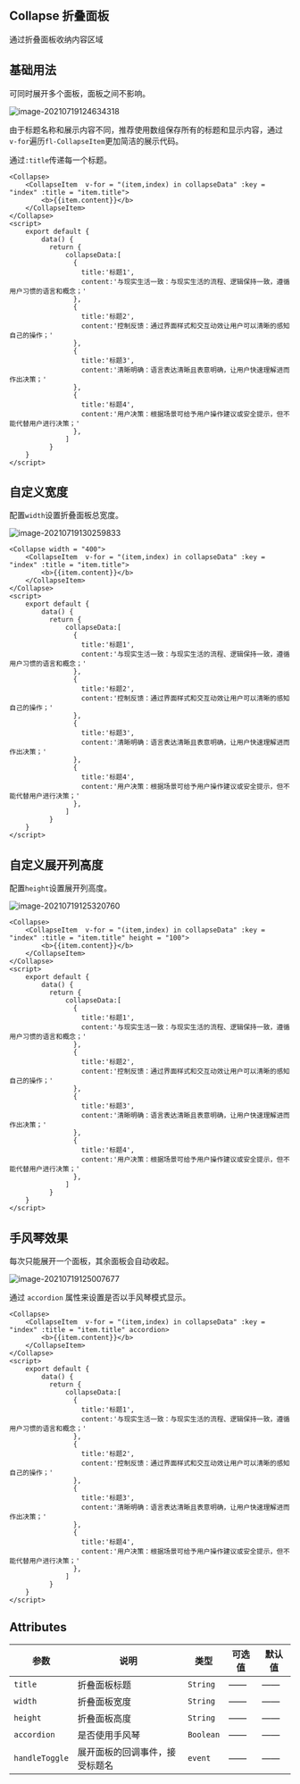## Collapse 折叠面板

通过折叠面板收纳内容区域

## 基础用法

可同时展开多个面板，面板之间不影响。

![image-20210719124634318](C:\Users\mi\AppData\Roaming\Typora\typora-user-images\image-20210719124634318.png)

由于标题名称和展示内容不同，推荐使用数组保存所有的标题和显示内容，通过`v-for`遍历`fl-CollapseItem`更加简洁的展示代码。

通过`:title`传递每一个标题。

```
<Collapse>
    <CollapseItem  v-for = "(item,index) in collapseData" :key = "index" :title = "item.title">
    	<b>{{item.content}}</b>
    </CollapseItem>
</Collapse>
<script>
	export default {
		data() {
          return {
              collapseData:[
                {
                  title:'标题1',
                  content:'与现实生活一致：与现实生活的流程、逻辑保持一致，遵循用户习惯的语言和概念；'
                },
                {
                  title:'标题2',
                  content:'控制反馈：通过界面样式和交互动效让用户可以清晰的感知自己的操作；'
                },
                {
                  title:'标题3',
                  content:'清晰明确：语言表达清晰且表意明确，让用户快速理解进而作出决策；'
                },
                {
                  title:'标题4',
                  content:'用户决策：根据场景可给予用户操作建议或安全提示，但不能代替用户进行决策；'
                },
              ]
          }
	}
</script>
```

## 自定义宽度

配置`width`设置折叠面板总宽度。

![image-20210719130259833](C:\Users\mi\AppData\Roaming\Typora\typora-user-images\image-20210719130259833.png)

```
<Collapse width = "400">
    <CollapseItem  v-for = "(item,index) in collapseData" :key = "index" :title = "item.title">
    	<b>{{item.content}}</b>
    </CollapseItem>
</Collapse>
<script>
	export default {
		data() {
          return {
              collapseData:[
                {
                  title:'标题1',
                  content:'与现实生活一致：与现实生活的流程、逻辑保持一致，遵循用户习惯的语言和概念；'
                },
                {
                  title:'标题2',
                  content:'控制反馈：通过界面样式和交互动效让用户可以清晰的感知自己的操作；'
                },
                {
                  title:'标题3',
                  content:'清晰明确：语言表达清晰且表意明确，让用户快速理解进而作出决策；'
                },
                {
                  title:'标题4',
                  content:'用户决策：根据场景可给予用户操作建议或安全提示，但不能代替用户进行决策；'
                },
              ]
          }
	}
</script>
```

## 自定义展开列高度

配置`height`设置展开列高度。

![image-20210719125320760](C:\Users\mi\AppData\Roaming\Typora\typora-user-images\image-20210719125320760.png)

```
<Collapse>
    <CollapseItem  v-for = "(item,index) in collapseData" :key = "index" :title = "item.title" height = "100">
    	<b>{{item.content}}</b>
    </CollapseItem>
</Collapse>
<script>
	export default {
		data() {
          return {
              collapseData:[
                {
                  title:'标题1',
                  content:'与现实生活一致：与现实生活的流程、逻辑保持一致，遵循用户习惯的语言和概念；'
                },
                {
                  title:'标题2',
                  content:'控制反馈：通过界面样式和交互动效让用户可以清晰的感知自己的操作；'
                },
                {
                  title:'标题3',
                  content:'清晰明确：语言表达清晰且表意明确，让用户快速理解进而作出决策；'
                },
                {
                  title:'标题4',
                  content:'用户决策：根据场景可给予用户操作建议或安全提示，但不能代替用户进行决策；'
                },
              ]
          }
	}
</script>
```



## 手风琴效果

每次只能展开一个面板，其余面板会自动收起。

![image-20210719125007677](C:\Users\mi\AppData\Roaming\Typora\typora-user-images\image-20210719125007677.png)

通过 `accordion` 属性来设置是否以手风琴模式显示。

```
<Collapse>
    <CollapseItem  v-for = "(item,index) in collapseData" :key = "index" :title = "item.title" accordion>
    	<b>{{item.content}}</b>
    </CollapseItem>
</Collapse>
<script>
	export default {
		data() {
          return {
              collapseData:[
                {
                  title:'标题1',
                  content:'与现实生活一致：与现实生活的流程、逻辑保持一致，遵循用户习惯的语言和概念；'
                },
                {
                  title:'标题2',
                  content:'控制反馈：通过界面样式和交互动效让用户可以清晰的感知自己的操作；'
                },
                {
                  title:'标题3',
                  content:'清晰明确：语言表达清晰且表意明确，让用户快速理解进而作出决策；'
                },
                {
                  title:'标题4',
                  content:'用户决策：根据场景可给予用户操作建议或安全提示，但不能代替用户进行决策；'
                },
              ]
          }
	}
</script>
```



## Attributes

| 参数           | 说明                           | 类型      | 可选值 | 默认值 |
| -------------- | ------------------------------ | --------- | ------ | ------ |
| `title`        | 折叠面板标题                   | `String`  | ——     | ——     |
| `width`        | 折叠面板宽度                   | `String`  | ——     | ——     |
| `height`       | 折叠面板高度                   | `String`  | ——     | ——     |
| `accordion`    | 是否使用手风琴                 | `Boolean` | ——     | ——     |
| `handleToggle` | 展开面板的回调事件，接受标题名 | `event`   | ——     | ——     |

